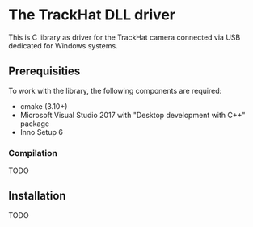 # The TrackHat DLL driver

This is C library as driver for the TrackHat camera connected via USB dedicated for Windows
systems.

## Prerequisities
To work with the library, the following components are required:

* cmake (3.10+)
* Microsoft Visual Studio 2017 with "Desktop development with C++" package
* Inno Setup 6

### Compilation

TODO

## Installation

TODO
